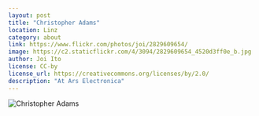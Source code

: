 ```yaml
---
layout: post
title: "Christopher Adams"
location: Linz
category: about
link: https://www.flickr.com/photos/joi/2829609654/
image: https://c2.staticflickr.com/4/3094/2829609654_4520d3ff0e_b.jpg
author: Joi Ito
license: CC-by
license_url: https://creativecommons.org/licenses/by/2.0/
description: "At Ars Electronica"
---
```


![Christopher Adams](https://c2.staticflickr.com/4/3094/2829609654_4520d3ff0e_b.jpg)

